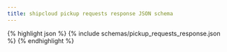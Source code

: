 ```yaml
---
title: shipcloud pickup requests response JSON schema
---
```


{% highlight json %}
{% include schemas/pickup_requests_response.json %}
{% endhighlight %}
